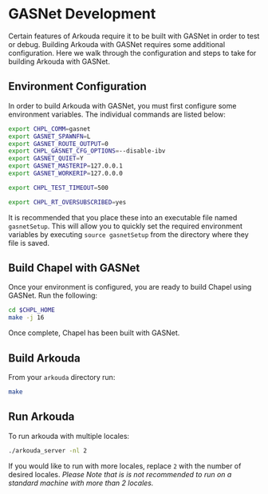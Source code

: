 # GASNet Development

Certain features of Arkouda require it to be built with GASNet in order to test or debug. Building Arkouda with GASNet requires some additional configuration. Here we walk through the configuration and steps to take for building Arkouda with GASNet.

## Environment Configuration

In order to build Arkouda with GASNet, you must first configure some environment variables. The individual commands are listed below:

```bash
export CHPL_COMM=gasnet
export GASNET_SPAWNFN=L
export GASNET_ROUTE_OUTPUT=0
export CHPL_GASNET_CFG_OPTIONS=--disable-ibv
export GASNET_QUIET=Y
export GASNET_MASTERIP=127.0.0.1
export GASNET_WORKERIP=127.0.0.0

export CHPL_TEST_TIMEOUT=500

export CHPL_RT_OVERSUBSCRIBED=yes
```

It is recommended that you place these into an executable file named `gasnetSetup`. This will allow you to quickly set the required environment variables by executing `source gasnetSetup` from the directory where they file is saved.

## Build Chapel with GASNet

Once your environment is configured, you are ready to build Chapel using GASNet. Run the following:

```bash
cd $CHPL_HOME
make -j 16
``` 

Once complete, Chapel has been built with GASNet.

## Build Arkouda

From your `arkouda` directory run:

```bash
make
```

## Run Arkouda

To run arkouda with multiple locales: 

```bash
./arkouda_server -nl 2
```

If you would like to run with more locales, replace `2` with the number of desired locales. *Please Note that is is not recommended to run on a standard machine with more than 2 locales.*